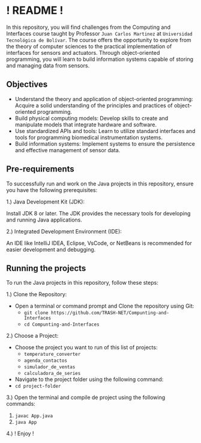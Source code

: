 # ! README !

In this repository, you will find challenges from the Computing and Interfaces course taught by Professor `Juan Carlos Martinez` at `Universidad Tecnológica de Bolívar`. The course offers the opportunity to explore from the theory of computer sciences to the practical implementation of interfaces for sensors and actuators. Through object-oriented programming, you will learn to build information systems capable of storing and managing data from sensors.

## Objectives
- Understand the theory and application of object-oriented programming: Acquire a solid understanding of the principles and practices of object-oriented programming.
- Build physical computing models: Develop skills to create and manipulate models that integrate hardware and software.
- Use standardized APIs and tools: Learn to utilize standard interfaces and tools for programming biomedical instrumentation systems.
- Build information systems: Implement systems to ensure the persistence and effective management of sensor data.

## Pre-requirements
To successfully run and work on the Java projects in this repository, ensure you have the following prerequisites:

1.) Java Development Kit (JDK):

Install JDK 8 or later. The JDK provides the necessary tools for developing and running Java applications.

2.) Integrated Development Environment (IDE):

An IDE like IntelliJ IDEA, Eclipse, VsCode, or NetBeans is recommended for easier development and debugging.

## Running the projects

To run the Java projects in this repository, follow these steps:

1.) Clone the Repository:

- Open a terminal or command prompt and Clone the repository using Git:
    - `git clone https://github.com/TRASH-NET/Compunting-and-Interfaces`
    - `cd Compunting-and-Interfaces`

2.) Choose a Project:
- Choose the project you want to run of this list of projects:
    - `temperature_converter`
    - `agenda_contactos`
    - `simulador_de_ventas`
    - `calculadora_de_series`
- Navigate to the project folder using the following command:
- `cd project-folder`

3.) Open the terminal and compile de project using the following commands:
1. `javac App.java`
2. `java App`

4.) ! Enjoy !
